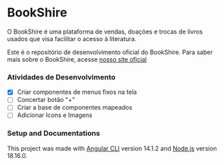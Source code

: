 # BookShire

O BookShire é uma plataforma de vendas, doações e trocas de livros usados que visa facilitar o acesso à literatura.

Este é o repositório de desenvolvimento oficial do BookShire. Para saber mais sobre o BookShire, acesse [nosso site oficial](https://bookshire.vercel.app/)

### Atividades de Desenvolvimento

- [x] Criar componentes de menus fixos na tela
- [ ] Concertar botão "+"
- [ ] Criar a base de componentes mapeados
- [ ] Adicionar Icons e Imagens

### Setup and Documentations

This project was made with [Angular CLI](https://github.com/angular/angular-cli) version 14.1.2 and [Node.js](https://nodejs.org/en/docs) version 18.16.0.
